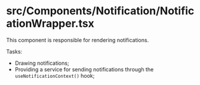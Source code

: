 src/Components/Notification/NotificationWrapper.tsx
===
This component is responsible for rendering notifications.

Tasks:

* Drawing notifications;
* Providing a service for sending notifications through the `useNotificationContext()` hook;